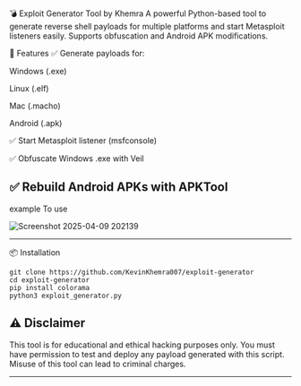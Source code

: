 💣 Exploit Generator Tool by Khemra
A powerful Python-based tool to generate reverse shell payloads for multiple platforms and start Metasploit listeners easily. Supports obfuscation and Android APK modifications.

🚀 Features
✅ Generate payloads for:

Windows (.exe)

Linux (.elf)

Mac (.macho)

Android (.apk)

✅ Start Metasploit listener (msfconsole)

✅ Obfuscate Windows .exe with Veil

✅ Rebuild Android APKs with APKTool
---
example To use


![Screenshot 2025-04-09 202139](https://github.com/user-attachments/assets/c4ece89a-4b90-412a-9440-49194d8954e0)

---
📦 Installation
```
git clone https://github.com/KevinKhemra007/exploit-generator
cd exploit-generator
pip install colorama
python3 exploit_generator.py

```
⚠️ Disclaimer
---
This tool is for educational and ethical hacking purposes only.
You must have permission to test and deploy any payload generated with this script.
Misuse of this tool can lead to criminal charges.

---

